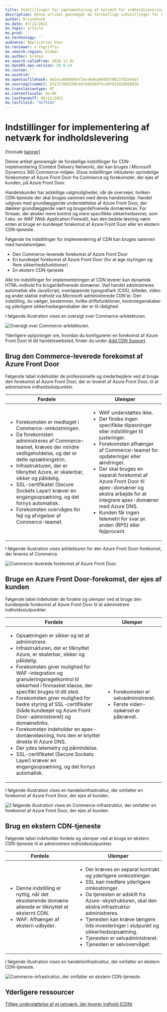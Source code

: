 ```yaml
---
title: Indstillinger for implementering af netværk for indholdslevering
description: Denne artikel gennemgår de forskellige indstillinger for CDN-implementering (Content Delivery Network), der kan bruges i Microsoft Dynamics 365 Commerce-miljøer. Disse indstillinger inkluderer oprindelige forekomster af Azure Front Door fra Commerce og forekomster, der ejes af kunden, på Azure Front Door.
author: BrianShook
ms.date: 07/22/2021
ms.topic: article
ms.prod: ''
ms.technology: ''
audience: Application User
ms.reviewer: v-chgriffin
ms.search.region: Global
ms.author: brshoo
ms.search.validFrom: 2020-11-01
ms.dyn365.ops.version: 10.0.14
ms.custom: ''
ms.assetid: ''
ms.openlocfilehash: de2ecab86809af3ace64ba06956f00137d254ab7
ms.sourcegitcommit: 87e727005399c82cbb6509f5ce9fb33d18928d30
ms.translationtype: HT
ms.contentlocale: da-DK
ms.lasthandoff: 08/12/2022
ms.locfileid: "9275141"
---
```

# <a name="content-delivery-network-implementation-options"></a>Indstillinger for implementering af netværk for indholdslevering

[!include [banner](includes/banner.md)]

Denne artikel gennemgår de forskellige indstillinger for CDN-implementering (Content Delivery Network), der kan bruges i Microsoft Dynamics 365 Commerce-miljøer. Disse indstillinger inkluderer oprindelige forekomster af Azure Front Door fra Commerce og forekomster, der ejes af kunden, på Azure Front Door.

Handelskunder har adskillige valgmuligheder, når de overvejer, hvilken CDN-tjeneste der skal bruges sammen med deres handelsmiljø. Handel udgives med grundlæggende understøttelse af Azure Front Door, der dækker grundlæggende vært og brugerdefinerede domænekrav. For firmaer, der ønsker mere kontrol og mere specifikke sikkerhedsevner, som f.eks. en WAF (Web Application Firewall), kan den bedste løsning være enten at bruge en kundeejet forekomst af Azure Front Door eller en ekstern CDN-tjeneste.

Følgende tre indstillinger for implementering af CDN kan bruges sammen med handelsmiljøer:

- Den Commerce-leverede forekomst af Azure Front Door
- En kundeejet forekomst af Azure Front Door (for at øge styringen og flere sikkerhedsfunktioner)
- En ekstern CDN-tjeneste

Alle tre indstillinger for implementeringen af CDN leverer kun dynamisk HTML-indhold fra brugerdefinerede domæner. Ved handel administreres automatisk alle JavaScript, overlappende typografiark (CSS), billeder, video og andet statisk indhold via Microsoft-administrerede CDN'er. Den indstilling, du vælger, bestemmer, hvilke driftsfunktioner, kontrolegenskaber og yderligere sikkerhedsegenskaber der er til rådighed.

I følgende illustration vises en oversigt over Commerce-arkitekturen.

![Oversigt over Commerce-arkitekturen.](media/Commerce_CDN-Option_ComparisonModels.png)

Yderligere oplysninger om, hvordan du konfigurerer en forekomst af Azure Front Door til dit handelswebsted, finder du under [Add CDN Support](add-cdn-support.md).

## <a name="use-the-commerce-provided-azure-front-door-instance"></a>Brug den Commerce-leverede forekomst af Azure Front Door

Følgende tabel indeholder de professionelle og medarbejdere ved at bruge den forekomst af Azure Front Door, der er leveret af Azure Front Door, til at administrere indholdsslutpunkter.

| Fordele | Ulemper |
|------|------|
| <ul><li>Forekomsten er medtaget i Commerce-omkostningen.</li><li>Da forekomsten administreres af Commerce-teamet, kræves der mindre vedligeholdelse, og der er delte opsætningstrin.</li><li>Infrastrukturen, der er tilknyttet Azure, er skalerbar, sikker og pålidelig.</li><li>SSL-certifikatet (Secure Sockets Layer) kræver en engangsopsætning, og det fornys automatisk.</li><li>Forekomsten overvåges for fejl og afvigelser af Commerce-teamet.</li></ul> | <ul><li>WAF understøttes ikke.</li><li>Der findes ingen specifikke tilpasninger eller indstillinger til justeringer.</li><li>Forekomsten afhænger af Commerce-teamet for opdateringer eller ændringer.</li><li>Der skal bruges en separat forekomst af Azure Front Door til apex-domæner og ekstra arbejde for at integrere apex-domæner med Azure DNS.</li><li>Kunden får ingen telemetri for svar pr. anden (RPS) eller fejlprocent.</li></ul> |

I følgende illustration vises arkitekturen for den Azure Front Door-forekomst, der leveres af Commerce.

![Commerce-leverede forekomst af Azure Front Door.](media/Commerce_CDN-Option_CommerceFrontDoor.png)

## <a name="use-a-customer-owned-azure-front-door-instance"></a>Bruge en Azure Front Door-forekomst, der ejes af kunden

Følgende tabel indeholder de fordele og ulemper ved at bruge den kundeejede forekomst af Azure Front Door til at administrere indholdsslutpunkter.

| Fordele | Ulemper |
|------|------|
| <ul><li>Opsætningen er sikker og let at administrere.</li><li>Infrastrukturen, der er tilknyttet Azure, er skalerbar, sikker og pålidelig.</li><li>Forekomsten giver mulighed for WAF-integration og granuleringsregelkontrol til sikkerhed i finmasket klasse, der specifikt bruges til dit sted.</li><li>Forekomsten giver mulighed for bedre styring af SSL-certifikater (både kundeejet og Azure Front Door-administreret) og domænelinks.</li><li>Forekomsten indeholder en apex-domæneløsning, hvis den er knyttet direkte til Azure DNS.</li><li>Der ydes telemetry og påmindelse.</li><li>SSL-certifikatet (Secure Sockets Layer) kræver en engangsopsætning, og det fornys automatisk.</li></ul> | <ul><li>Forekomsten er selvadministreret.</li><li>Første viden-opkørsel er påkrævet.</li></ul> |

I følgende illustration vises en handelsinfrastruktur, der omfatter en forekomst af Azure Front Door, der ejes af kunden.

![I følgende illustration vises en Commerce-infrastruktur, der omfatter en forekomst af Azure Front Door, der ejes af kunden.](media/Commerce_CDN-Option_CustomerOwnedAzureFrontDoor.png)

## <a name="use-an-external-cdn-service"></a>Brug en ekstern CDN-tjeneste

Følgende tabel indeholder fordele og ulemper ved at bruge en ekstern CDN-tjeneste til at administrere indholdsslutpunkter.

| Fordele | Ulemper |
|------|------|
| <ul><li>Denne indstilling er nyttig, når det eksisterende domæne allerede er tilknyttet et eksternt CDN.</li><li>WAF: Afhænger af ekstern udbyder.</li></ul> | <ul><li>Der kræves en separat kontrakt og yderligere omkostninger.</li><li>SSL kan medføre yderligere omkostninger.</li><li>Da tjenesten er adskilt fra Azure-skystrukturen, skal den ekstra infrastruktur administreres.</li><li>Tjenesten kan kræve længere tids investeringer i slutpunkt og sikkerhedsopsætning.</li><li>Tjenesten er selvadministreret.</li><li>Tjenesten er selvovervåget.</li></ul> |

I følgende illustration vises en handelsinfrastruktur, der omfatter en ekstern CDN-tjeneste.

![Commerce-infrastruktur, der omfatter en ekstern CDN-tjeneste.](media/Commerce_CDN-Option_ExternalFrontDoor.png)

## <a name="additional-resources"></a>Yderligere ressourcer

[Tilføje understøttelse af et netværk, der leverer indhold (CDN)](add-cdn-support.md)
